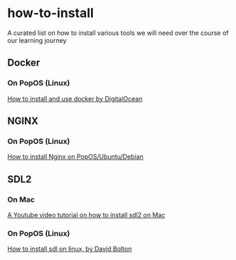 # how-to-install

A curated list on how to install various tools we will need over the course of our learning journey

## Docker

### On PopOS (Linux)

[How to install and use docker by DigitalOcean](https://www.digitalocean.com/community/tutorials/how-to-install-and-use-docker-on-ubuntu-20-04)

## NGINX

### On PopOS (Linux)

[How to install Nginx on PopOS/Ubuntu/Debian](https://www.digitalocean.com/community/tutorials/how-to-install-nginx-on-ubuntu-20-04)

## SDL2

### On Mac

[A Youtube video tutorial on how to install sdl2 on Mac](https://www.youtube.com/watch?v=Dyz9O7s7B8w)

### On PopOS (Linux)

[How to install sdl on linux, by David Bolton](https://learncgames.com/tutorials/how-to-install-sdl-on-linux/)

